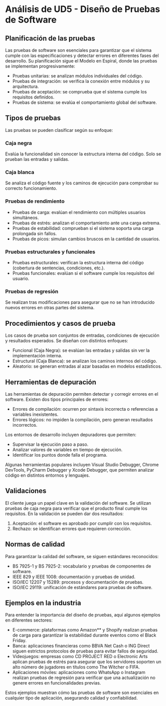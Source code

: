 # Análisis de UD5 - Diseño de Pruebas de Software

## Planificación de las pruebas
Las pruebas de software son esenciales para garantizar que el sistema cumple con las especificaciones y detectar errores en diferentes fases del desarrollo. Su planificación sigue el Modelo en Espiral, donde las pruebas se implementan progresivamente:

- Pruebas unitarias: se analizan módulos individuales del código.
- Pruebas de integración: se verifica la conexión entre módulos y su arquitectura.
- Pruebas de aceptación: se comprueba que el sistema cumple los requisitos definidos.
- Pruebas de sistema: se evalúa el comportamiento global del software.





## Tipos de pruebas
Las pruebas se pueden clasificar según su enfoque:

### Caja negra
Evalúa la funcionalidad sin conocer la estructura interna del código. Solo se prueban las entradas y salidas.

### Caja blanca
Se analiza el código fuente y los caminos de ejecución para comprobar su correcto funcionamiento.

### Pruebas de rendimiento
- Pruebas de carga: evalúan el rendimiento con múltiples usuarios simultáneos.
- Pruebas de estrés: analizan el comportamiento ante una carga extrema.
- Pruebas de estabilidad: comprueban si el sistema soporta una carga prolongada sin fallos.
- Pruebas de picos: simulan cambios bruscos en la cantidad de usuarios.

### Pruebas estructurales y funcionales
- Pruebas estructurales: verifican la estructura interna del código (cobertura de sentencias, condiciones, etc.).
- Pruebas funcionales: evalúan si el software cumple los requisitos del usuario.

### Pruebas de regresión
Se realizan tras modificaciones para asegurar que no se han introducido nuevos errores en otras partes del sistema.





## Procedimientos y casos de prueba
Los casos de prueba son conjuntos de entradas, condiciones de ejecución y resultados esperados. Se diseñan con distintos enfoques:

- Funcional (Caja Negra): se evalúan las entradas y salidas sin ver la implementación interna.
- Estructural (Caja Blanca): se analizan los caminos internos del código.
- Aleatorio: se generan entradas al azar basadas en modelos estadísticos.





## Herramientas de depuración
Las herramientas de depuración permiten detectar y corregir errores en el software. Existen dos tipos principales de errores:

- Errores de compilación: ocurren por sintaxis incorrecta o referencias a variables inexistentes.
- Errores lógicos: no impiden la compilación, pero generan resultados incorrectos.

Los entornos de desarrollo incluyen depuradores que permiten:
- Supervisar la ejecución paso a paso.
- Analizar valores de variables en tiempo de ejecución.
- Identificar los puntos donde falla el programa.

Algunas herramientas populares incluyen Visual Studio Debugger, Chrome DevTools, PyCharm Debugger y Xcode Debugger, que permiten analizar código en distintos entornos y lenguajes.





## Validaciones
El cliente juega un papel clave en la validación del software. Se utilizan pruebas de caja negra para verificar que el producto final cumple los requisitos. En la validación se pueden dar dos resultados:

1. Aceptación: el software es aprobado por cumplir con los requisitos.
2. Rechazo: se identifican errores que requieren corrección.






## Normas de calidad
Para garantizar la calidad del software, se siguen estándares reconocidos:

- BS 7925-1 y BS 7925-2: vocabulario y pruebas de componentes de software.
- IEEE 829 y IEEE 1008: documentación y pruebas de unidad.
- ISO/IEC 12207 y 15289: procesos y documentación de pruebas.
- ISO/IEC 29119: unificación de estándares para pruebas de software.





## Ejemplos en la industria
Para entender la importancia del diseño de pruebas, aquí algunos ejemplos en diferentes sectores:

- E-commerce: plataformas como Amazon** y Shopify realizan pruebas de carga para garantizar la estabilidad durante eventos como el Black Friday.
- Banca: aplicaciones financieras como BBVA Net Cash o ING Direct siguen estrictos protocolos de pruebas para evitar fallos de seguridad.
- Videojuegos: empresas como CD PROJECT RED o Electronic Arts aplican pruebas de estrés para asegurar que los servidores soporten un alto número de jugadores en títulos como The Witcher o FIFA.
- Aplicaciones móviles: aplicaciones como WhatsApp o Instagram realizan pruebas de regresión para verificar que una actualización no genere errores en funcionalidades previas.

Estos ejemplos muestran cómo las pruebas de software son esenciales en cualquier tipo de aplicación, asegurando calidad y confiabilidad.




